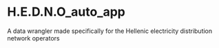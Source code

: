 # H.E.D.N.O_auto_app
A data wrangler made specifically for the Hellenic electricity distribution network operators
